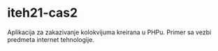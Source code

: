 # iteh21-cas2

Aplikacija za zakazivanje kolokvijuma kreirana u PHPu.
Primer sa vezbi predmeta internet tehnologije.
